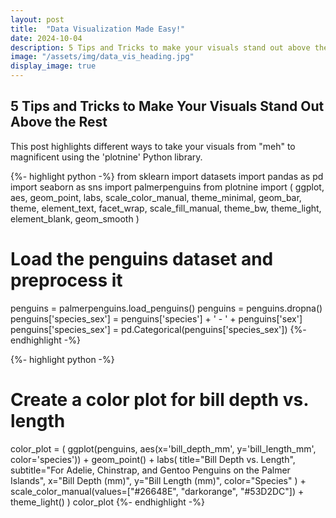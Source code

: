 ```yaml
---
layout: post
title:  "Data Visualization Made Easy!"
date: 2024-10-04
description: 5 Tips and Tricks to make your visuals stand out above the rest   
image: "/assets/img/data_vis_heading.jpg"
display_image: true
---
```

## 5 Tips and Tricks to Make Your Visuals Stand Out Above the Rest
<p class="intro"><span class="dropcap">T</span>his post highlights different ways to take your visuals from "meh" to magnificent using the 'plotnine' Python library.</p>

{%- highlight python -%}
from sklearn import datasets
import pandas as pd
import seaborn as sns 
import palmerpenguins
from plotnine import (
    ggplot, aes, geom_point, labs, scale_color_manual, theme_minimal, 
    geom_bar, theme, element_text, facet_wrap, scale_fill_manual, 
    theme_bw, theme_light, element_blank, geom_smooth
)

# Load the penguins dataset and preprocess it
penguins = palmerpenguins.load_penguins()
penguins = penguins.dropna()
penguins['species_sex'] = penguins['species'] + ' - ' + penguins['sex']
penguins['species_sex'] = pd.Categorical(penguins['species_sex'])
{%- endhighlight -%}

{%- highlight python -%}
# Create a color plot for bill depth vs. length
color_plot = (
    ggplot(penguins, aes(x='bill_depth_mm', y='bill_length_mm', color='species')) +
    geom_point() +
    labs(
        title="Bill Depth vs. Length",
        subtitle="For Adelie, Chinstrap, and Gentoo Penguins on the Palmer Islands",
        x="Bill Depth (mm)", 
        y="Bill Length (mm)",
        color="Species"
    ) +
    scale_color_manual(values=["#26648E", "darkorange", "#53D2DC"]) +
    theme_light()
)
color_plot
{%- endhighlight -%}

